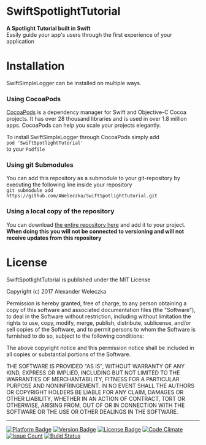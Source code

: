 # SwiftSpotlightTutorial
**A Spotlight Tutorial built in Swift**  
Easily guide your app's users through the first experience of your application

# Installation
SwiftSimpleLogger can be installed on multiple ways.

### Using CocoaPods
[CocoaPods](https://cocoapods.org/) is a dependency manager for Swift and Objective-C Cocoa projects. It has over 28 thousand libraries and is used in over 1.8 million apps. CocoaPods can help you scale your projects elegantly.

To install SwiftSimpleLogger through CocoaPods simply add  
`pod 'SwiftSpotlightTutorial'`  
to your `Podfile`

### Using git Submodules
You can add this repository as a submodule to your git-repository by executing the following line inside your repository  
`git submodule add https://github.com/AWeleczka/SwiftSpotlightTutorial.git`

### Using a local copy of the repository
You can download [the entire repository here](https://github.com/AWeleczka/SwiftSpotlightTutorial/archive/master.zip) and add it to your project.   
**When doing this you will not be connected to versioning and will not receive updates from this repository**

# License
SwiftSpotlightTutorial is published under the MIT License

Copyright (c) 2017 Alexander Weleczka

Permission is hereby granted, free of charge, to any person obtaining a copy
of this software and associated documentation files (the "Software"), to deal
in the Software without restriction, including without limitation the rights
to use, copy, modify, merge, publish, distribute, sublicense, and/or sell
copies of the Software, and to permit persons to whom the Software is
furnished to do so, subject to the following conditions:

The above copyright notice and this permission notice shall be included in all
copies or substantial portions of the Software.

THE SOFTWARE IS PROVIDED "AS IS", WITHOUT WARRANTY OF ANY KIND, EXPRESS OR
IMPLIED, INCLUDING BUT NOT LIMITED TO THE WARRANTIES OF MERCHANTABILITY,
FITNESS FOR A PARTICULAR PURPOSE AND NONINFRINGEMENT. IN NO EVENT SHALL THE
AUTHORS OR COPYRIGHT HOLDERS BE LIABLE FOR ANY CLAIM, DAMAGES OR OTHER
LIABILITY, WHETHER IN AN ACTION OF CONTRACT, TORT OR OTHERWISE, ARISING FROM,
OUT OF OR IN CONNECTION WITH THE SOFTWARE OR THE USE OR OTHER DEALINGS IN THE
SOFTWARE.

---
[![Platform Badge](https://cocoapod-badges.herokuapp.com/p/SwiftSpotlightTutorial/badge.svg)](https://cocoapods.org/pods/SwiftSpotlightTutorial)
[![Version Badge](https://cocoapod-badges.herokuapp.com/v/SwiftSpotlightTutorial/badge.svg)](https://cocoapods.org/pods/SwiftSpotlightTutorial)
[![License Badge](https://cocoapod-badges.herokuapp.com/l/SwiftSpotlightTutorial/badge.svg)](https://cocoapods.org/pods/SwiftSpotlightTutorial)
[![Code Climate](https://codeclimate.com/github/AWeleczka/SwiftSpotlightTutorial/badges/gpa.svg)](https://codeclimate.com/github/AWeleczka/SwiftSpotlightTutorial)
[![Issue Count](https://codeclimate.com/github/AWeleczka/SwiftSpotlightTutorial/badges/issue_count.svg)](https://codeclimate.com/github/AWeleczka/SwiftSpotlightTutorial)
[![Build Status](https://travis-ci.org/AWeleczka/SwiftSpotlightTutorial.svg)](https://travis-ci.org/AWeleczka/SwiftSpotlightTutorial)
